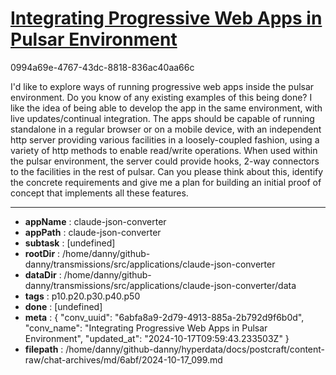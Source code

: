 # [Integrating Progressive Web Apps in Pulsar Environment](https://claude.ai/chat/6abfa8a9-2d79-4913-885a-2b792d9f6b0d)

0994a69e-4767-43dc-8818-836ac40aa66c

I'd like to explore ways of running progressive web apps inside the pulsar environment. Do you know of any existing examples of this being done? I like the idea of being able to develop the app in the same environment, with live updates/continual integration. The apps should be capable of running standalone in a regular browser or on a mobile device, with an independent http server providing various facilities in a loosely-coupled fashion, using a variety of http methods to enable read/write operations. When used within the pulsar environment, the server could provide hooks, 2-way connectors to the facilities in the rest of pulsar. Can you please think about this, identify the concrete requirements and give me a plan for building an initial proof of concept that implements all these features.

---

* **appName** : claude-json-converter
* **appPath** : claude-json-converter
* **subtask** : [undefined]
* **rootDir** : /home/danny/github-danny/transmissions/src/applications/claude-json-converter
* **dataDir** : /home/danny/github-danny/transmissions/src/applications/claude-json-converter/data
* **tags** : p10.p20.p30.p40.p50
* **done** : [undefined]
* **meta** : {
  "conv_uuid": "6abfa8a9-2d79-4913-885a-2b792d9f6b0d",
  "conv_name": "Integrating Progressive Web Apps in Pulsar Environment",
  "updated_at": "2024-10-17T09:59:43.233503Z"
}
* **filepath** : /home/danny/github-danny/hyperdata/docs/postcraft/content-raw/chat-archives/md/6abf/2024-10-17_099.md